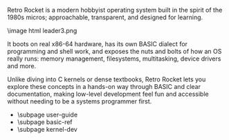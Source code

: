 Retro Rocket is a modern hobbyist operating system built in the spirit of the 1980s micros; approachable, transparent, and designed for learning.

\image html leader3.png

It boots on real x86-64 hardware, has its own BASIC dialect for programming and shell work, and exposes the nuts and bolts of how an OS really runs:
memory management, filesystems, multitasking, device drivers and more.

Unlike diving into C kernels or dense textbooks, Retro Rocket lets you explore these concepts in a hands-on way through BASIC and clear documentation, making low-level development feel fun and accessible without needing to be a systems programmer first.

* \subpage user-guide
* \subpage basic-ref
* \subpage kernel-dev